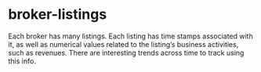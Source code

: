 # broker-listings
Each broker has many listings. Each listing has time stamps associated with it, as well as numerical values related to the listing’s business activities, such as revenues. There are interesting trends across time to track using this info.
